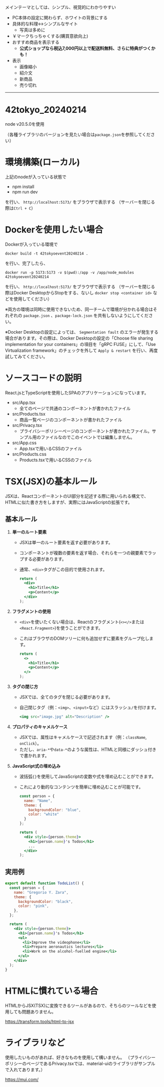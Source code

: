 メインテーマとしては、シンプル、視覚的にわかりやすい

- PC本体の設定に関わらず、ホワイトの背景にする
- 具体的な料理↔シンプルなサイト
    - 写真は多めに
- ￥マークちっちゃくする(購買意欲向上)
- おすすめ商品を表示する
    - **公式ショップなら税込7,000円以上で配送料無料、さらに特典がつくかも！**
- 表示
    - 画像縮小
    - 紹介文
    - 新商品
    - 売り切れ

<hr>

# 42tokyo_20240214

node v20.5.0を使用

（各種ライブラリのバージョンを見たい場合は`package.json`を参照してください）

# 環境構築(ローカル)

上記のnodeが入っている状態で

- npm install
- npm run dev

を行い、 `http://localhost:5173/` をブラウザで表示する
（サーバーを閉じる際は`Ctrl + C`）

# Dockerを使用したい場合

Dockerが入っている環境で

`docker build -t 42tokyoevent20240214 .`

を行い、完了したら、

`docker run -p 5173:5173 -v $(pwd):/app -v /app/node_modules 42tokyoevent20240214`

を行い、 `http://localhost:5173/` をブラウザで表示する
（サーバーを閉じる際はDocker DesktopからStopをする、ないし `docker stop <container id>` などを使用してください）

※両方の環境は同時に使用できないため、同一チームで環境が分かれる場合はそれぞれの `package.json` 、`package-lock.json` を共有しないようにしてください。

※Docker Desktopの設定によっては、 `Segmentation fault` のエラーが発生する場合があります。その際は、Docker Desktopの設定の「Choose file sharing implementation for your containers」の項目を「gRPC FUSE」にして、「Use Virtualization framework」のチェックを外して `Apply & restart` を行い、再度試してみてください。

# ソースコードの説明

React.jsとTypeScriptを使用したSPAのアプリケーションになっています。

- src/App.tsx
  - 全てのページで共通のコンポーネントが書かれたファイル
- src/Products.tsx
  - 商品一覧ページのコンポーネントが書かれたファイル
- src/Privacy.tsx
  - プライバシーポリシーページのコンポーネントが書かれたファイル。サンプル用のファイルなのでこのイベントでは編集しません。
- src/App.css
  - App.tsxで用いるCSSのファイル
- src/Products.css
  - Products.tsxで用いるCSSのファイル

# TSX(JSX)の基本ルール

JSXは、ReactコンポーネントのUI部分を記述する際に用いられる構文で、HTMLに似た書き方をしますが、実際にはJavaScriptの拡張です。

## 基本ルール

1. **単一のルート要素**
   - JSXは単一のルート要素を返す必要があります。
   - コンポーネントが複数の要素を返す場合、それらを一つの親要素でラップする必要があります。
   - 通常、`<div>`タグがこの目的で使用されます。

     ```jsx
     return (
       <div>
         <h1>Title</h1>
         <p>Content</p>
       </div>
     );
     ```

2. **フラグメントの使用**
   - `<div>`を使いたくない場合は、Reactのフラグメント(`<></>`または`<React.Fragment>`)を使うことができます。
   - これはブラウザのDOMツリーに何も追加せずに要素をグループ化します。

     ```jsx
     return (
       <>
         <h1>Title</h1>
         <p>Content</p>
       </>
     );
     ```

3. **タグの閉じ方**
   - JSXでは、全てのタグを閉じる必要があります。
   - 自己閉じタグ（例：`<img>`、`<input>`など）にはスラッシュ`/`を付けます。

     ```jsx
     <img src="image.jpg" alt="Description" />
     ```

4. **プロパティのキャメルケース**
   - JSXでは、属性はキャメルケースで記述されます（例：`className`, `onClick`）。
   - ただし、`aria-*`や`data-*`のような属性は、HTMLと同様にダッシュ付きで書かれます。

5. **JavaScript式の埋め込み**
   - 波括弧`{}`を使用してJavaScriptの変数や式を埋め込むことができます。
   - これにより動的なコンテンツを簡単に埋め込むことが可能です。

     ```jsx
     const person = {
       name: "Name",
       theme: {
         backgroundColor: "blue",
         color: "white"
       }
     };

     return (
       <div style={person.theme}>
         <h1>{person.name}'s Todos</h1>
         ...
       </div>
     );
     ```

## 実用例

```jsx
export default function TodoList() {
  const person = {
    name: "Gregorio Y. Zara",
    theme: {
      backgroundColor: "black",
      color: "pink",
    },
  };

  return (
    <div style={person.theme}>
      <h1>{person.name}'s Todos</h1>
      <ul>
        <li>Improve the videophone</li>
        <li>Prepare aeronautics lectures</li>
        <li>Work on the alcohol-fuelled engine</li>
      </ul>
    </div>
  );
}
```

# HTMLに慣れている場合

HTMLからJSX(TSX)に変換できるツールがあるので、そちらのツールなどを使用しても問題ありません。

https://transform.tools/html-to-jsx

# ライブラリなど

使用したいものがあれば、好きなものを使用して構いません。
（プライバシーポリシーのページであるPrivacy.tsxでは、material-uiのライブラリがサンプルで入れてあります。）

https://mui.com/
